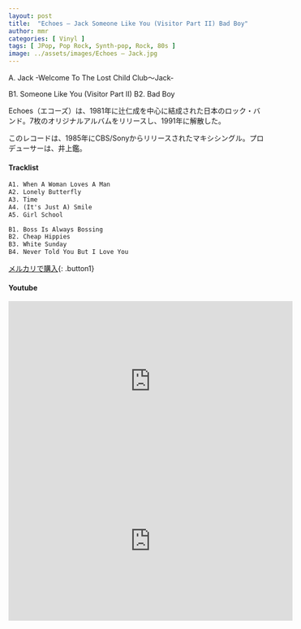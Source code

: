 ```yaml
---
layout: post
title:  "Echoes – Jack Someone Like You (Visitor Part II) Bad Boy"
author: mmr
categories: [ Vinyl ]
tags: [ JPop, Pop Rock, Synth-pop, Rock, 80s ]
image: ../assets/images/Echoes – Jack.jpg
---
```


A. Jack -Welcome To The Lost Child Club〜Jack-

B1. Someone Like You (Visitor Part II)
B2. Bad Boy

Echoes（エコーズ）は、1981年に辻仁成を中心に結成された日本のロック・バンド。7枚のオリジナルアルバムをリリースし、1991年に解散した。

このレコードは、1985年にCBS/Sonyからリリースされたマキシシングル。プロデューサーは、井上鑑。

#### Tracklist
```md
A1. When A Woman Loves A Man
A2. Lonely Butterfly
A3. Time
A4. (It's Just A) Smile
A5. Girl School

B1. Boss Is Always Bossing
B2. Cheap Hippies
B3. White Sunday
B4. Never Told You But I Love You
```

[メルカリで購入](https://jp.mercari.com/item/m75352266736?afid=6142608987){: .button1}

#### Youtube
<iframe width="560" height="315" src="https://www.youtube.com/embed/sIqimx0ZqOI?si=T1MtmIKrPCEm0pDW" title="YouTube video player" frameborder="0" allow="accelerometer; autoplay; clipboard-write; encrypted-media; gyroscope; picture-in-picture; web-share" referrerpolicy="strict-origin-when-cross-origin" allowfullscreen></iframe>

<iframe width="560" height="315" src="https://www.youtube.com/embed/vdfk7DuqwPc?si=i9WzHW6hKPk8QTlI" title="YouTube video player" frameborder="0" allow="accelerometer; autoplay; clipboard-write; encrypted-media; gyroscope; picture-in-picture; web-share" referrerpolicy="strict-origin-when-cross-origin" allowfullscreen></iframe>